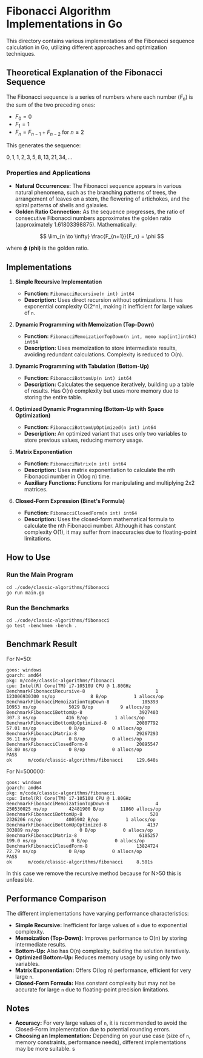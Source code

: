 # Fibonacci Algorithm Implementations in Go

This directory contains various implementations of the Fibonacci sequence calculation in Go, utilizing different approaches and optimization techniques.

## Theoretical Explanation of the Fibonacci Sequence

The Fibonacci sequence is a series of numbers where each number ($F_n$) is the sum of the two preceding ones:

- $F_0 = 0$
- $F_1 = 1$
- $F_n = F_{n-1} + F_{n-2}$ for $n \ge 2$

This generates the sequence:

$0, 1, 1, 2, 3, 5, 8, 13, 21, 34, ...$

### Properties and Applications

- **Natural Occurrences:** The Fibonacci sequence appears in various natural phenomena, such as the branching patterns of trees, the arrangement of leaves on a stem, the flowering of artichokes, and the spiral patterns of shells and galaxies.
- **Golden Ratio Connection:** As the sequence progresses, the ratio of consecutive Fibonacci numbers approximates the golden ratio (approximately 1.61803398875). Mathematically:

$$
\lim_{n \to \infty} \frac{F_{n+1}}{F_n} = \phi
$$

where **$\phi$ (phi)** is the golden ratio.


## Implementations

1. **Simple Recursive Implementation**

   - **Function:** `FibonacciRecursive(n int) int64`
   - **Description:** Uses direct recursion without optimizations. It has exponential complexity O(2^n), making it inefficient for large values of `n`.

2. **Dynamic Programming with Memoization (Top-Down)**

   - **Function:** `FibonacciMemoizationTopDown(n int, memo map[int]int64) int64`
   - **Description:** Uses memoization to store intermediate results, avoiding redundant calculations. Complexity is reduced to O(n).

3. **Dynamic Programming with Tabulation (Bottom-Up)**

   - **Function:** `FibonacciBottomUp(n int) int64`
   - **Description:** Calculates the sequence iteratively, building up a table of results. Has O(n) complexity but uses more memory due to storing the entire table.

4. **Optimized Dynamic Programming (Bottom-Up with Space Optimization)**

   - **Function:** `FibonacciBottomUpOptimized(n int) int64`
   - **Description:** An optimized variant that uses only two variables to store previous values, reducing memory usage.

5. **Matrix Exponentiation**

   - **Function:** `FibonacciMatrix(n int) int64`
   - **Description:** Uses matrix exponentiation to calculate the nth Fibonacci number in O(log n) time.
   - **Auxiliary Functions:** Functions for manipulating and multiplying 2x2 matrices.

6. **Closed-Form Expression (Binet's Formula)**

   - **Function:** `FibonacciClosedForm(n int) int64`
   - **Description:** Uses the closed-form mathematical formula to calculate the nth Fibonacci number. Although it has constant complexity O(1), it may suffer from inaccuracies due to floating-point limitations.

## How to Use

### Run the Main Program

```shell
cd ./code/classic-algorithms/fibonacci
go run main.go
```

### Run the Benchmarks

```shell
cd ./code/classic-algorithms/fibonacci
go test -benchmem -bench .
```

## Benchmark Result

For N=50:
```
goos: windows
goarch: amd64
pkg: m/code/classic-algorithms/fibonacci
cpu: Intel(R) Core(TM) i7-10510U CPU @ 1.80GHz
BenchmarkFibonacciRecursive-8                          1        123006930300 ns/op             8 B/op          1 allocs/op
BenchmarkFibonacciMemoizationTopDown-8            105393             10953 ns/op            5029 B/op          9 allocs/op
BenchmarkFibonacciBottomUp-8                     3927403               307.3 ns/op           416 B/op          1 allocs/op
BenchmarkFibonacciBottomUpOptimized-8           20807792                57.01 ns/op            0 B/op          0 allocs/op
BenchmarkFibonacciMatrix-8                      29267293                36.11 ns/op            0 B/op          0 allocs/op
BenchmarkFibonacciClosedForm-8                  20895547                58.80 ns/op            0 B/op          0 allocs/op
PASS
ok      m/code/classic-algorithms/fibonacci     129.640s
```

For N=500000:
```
goos: windows
goarch: amd64
pkg: m/code/classic-algorithms/fibonacci
cpu: Intel(R) Core(TM) i7-10510U CPU @ 1.80GHz
BenchmarkFibonacciMemoizationTopDown-8                 4         250530025 ns/op        42481900 B/op      11860 allocs/op
BenchmarkFibonacciBottomUp-8                         520           2326206 ns/op         4005902 B/op          1 allocs/op
BenchmarkFibonacciBottomUpOptimized-8               4137            303889 ns/op               0 B/op          0 allocs/op
BenchmarkFibonacciMatrix-8                       6185257               199.0 ns/op             0 B/op          0 allocs/op
BenchmarkFibonacciClosedForm-8                  13824724                72.79 ns/op            0 B/op          0 allocs/op
PASS
ok      m/code/classic-algorithms/fibonacci     8.501s
```
In this case we remove the recursive method because for N>50 this is unfeasible.

## Performance Comparison

The different implementations have varying performance characteristics:

- **Simple Recursive:** Inefficient for large values of `n` due to exponential complexity.
- **Memoization (Top-Down):** Improves performance to O(n) by storing intermediate results.
- **Bottom-Up:** Also has O(n) complexity, building the solution iteratively.
- **Optimized Bottom-Up:** Reduces memory usage by using only two variables.
- **Matrix Exponentiation:** Offers O(log n) performance, efficient for very large `n`.
- **Closed-Form Formula:** Has constant complexity but may not be accurate for large `n` due to floating-point precision limitations.

## Notes

- **Accuracy:** For very large values of `n`, it is recommended to avoid the Closed-Form implementation due to potential rounding errors.
- **Choosing an Implementation:** Depending on your use case (size of `n`, memory constraints, performance needs), different implementations may be more suitable.
s